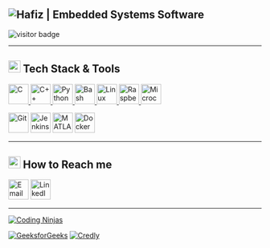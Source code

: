 ## ![Hafiz | Embedded Systems Software](https://img.shields.io/badge/Hafiz-Embedded_Systems_Software-blue?style=for-the-badge)

<p align="left">
  <img src="https://visitor-badge.laobi.icu/badge?page_id=hafeezkhn.hafeezkhn" alt="visitor badge"/>
</p>

---

## <img src="https://img.icons8.com/color/24/000000/code.png" width="24" height="24"/> Tech Stack & Tools

<p align="left">
  <!-- Programming Languages -->
  <a href="https://github.com/hafeezkhn/programming_C/tree/main/C_">
    <img src="https://skillicons.dev/icons?i=c" width="40" height="40" title="C"/>
  </a>
  <a href="https://github.com/hafeezkhn/practice/tree/master/cpp_prog">
    <img src="https://skillicons.dev/icons?i=cpp" width="40" height="40" title="C++"/>
  </a>
  <a href="https://github.com/hafeezkhn/Programming_py/tree/main/scripting">
    <img src="https://skillicons.dev/icons?i=python" width="40" height="40" title="Python"/>
  </a>
  <a href="https://github.com/hafeezkhn/DSA">
    <img src="https://skillicons.dev/icons?i=bash" width="40" height="40" title="Bash"/>
  </a>

  <!-- Operating Systems & Platforms -->
  <a href="https://github.com/hafeezkhn/programming_C/tree/main/linux_internals">
    <img src="https://skillicons.dev/icons?i=linux" width="40" height="40" title="Linux"/>
  </a>
  <a href="https://github.com/hafeezkhn/programming_C/tree/main/embedded_linux">
    <img src="https://skillicons.dev/icons?i=raspberrypi" width="40" height="40" title="Raspberry Pi"/>
  </a>
  <a href="https://github.com/hafeezkhn/programming_C/tree/main/microcontroller">
    <img src="https://skillicons.dev/icons?i=arduino" width="40" height="40" title="Microcontrollers"/>
  </a>

  <!-- Tools -->
  <a href="https://git-scm.com/"><img src="https://skillicons.dev/icons?i=git" width="40" height="40" title="Git"/></a>
  <a href="https://www.jenkins.io/"><img src="https://skillicons.dev/icons?i=jenkins" width="40" height="40" title="Jenkins"/></a>
  <a href="https://www.mathworks.com/"><img src="https://skillicons.dev/icons?i=matlab" width="40" height="40" title="MATLAB"/></a>
  <a href="https://www.docker.com/"><img src="https://skillicons.dev/icons?i=docker" width="40" height="40" title="Docker"/></a>
</p>

---

## <img src="https://img.icons8.com/color/24/000000/contact-card.png" width="24" height="24"/> How to Reach me

<p align="left">
  <a href="mailto:hafeez017@outlook.com"><img src="https://skillicons.dev/icons?i=gmail" width="40" height="40" title="Email"/></a>
  <a href="https://linkedin.com/in/hafiz-k"><img src="https://skillicons.dev/icons?i=linkedin" width="40" height="40" title="LinkedIn"/></a>
</p>

---

<!--[![HackerRank](https://img.shields.io/badge/HackerRank-Profile-green?style=for-the-badge&logo=HackerRank)](https://www.hackerrank.com/khafee3)-->

[![Coding Ninjas](https://img.shields.io/badge/Coding_Ninjas-Profile-orange?style=for-the-badge&logo=codingninjas&logoColor=white)](https://www.naukri.com/code360/profile/06d9e90e-eb5d-440d-9592-52c33985dba3)

[![GeeksforGeeks](https://img.shields.io/badge/GeeksforGeeks-Profile-darkgreen?style=for-the-badge&logo=GeeksforGeeks&logoColor=white)](https://auth.geeksforgeeks.org/user/hafeez17md)
[![Credly](https://img.shields.io/badge/Credly-Profile-orange?style=for-the-badge&logo=credly&logoColor=white)](https://www.credly.com/users/hafiz-khan.77cb0e7d)
